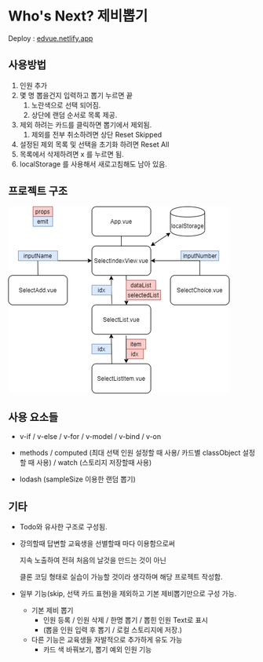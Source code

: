 # Who's Next? 제비뽑기

Deploy : [edvue.netlify.app](https://edvue.netlify.app)

## 사용방법

1. 인원 추가
2. 몇 명 뽑을건지 입력하고 뽑기 누르면 끝
   1. 노란색으로 선택 되어짐.
   2. 상단에 랜덤 순서로 목록 제공.
3. 제외 하려는 카드를 클릭하면 뽑기에서 제외됨.
   1. 제외를 전부 취소하려면 상단 Reset Skipped
4. 설정된 제외 목록 및 선택을 초기화 하려면 Reset All
5. 목록에서 삭제하려면 x 를 누르면 됨.
6. localStorage 를 사용해서 새로고침해도 남아 있음.




## 프로젝트 구조

![structure](./random_selected.png)





## 사용 요소들

* v-if / v-else / v-for / v-model / v-bind / v-on

* methods / computed (최대 선택 인원 설정할 때 사용/ 카드별 classObject 설정할 때 사용) / watch (스토리지 저장할때 사용)
* lodash (sampleSize 이용한 랜덤 뽑기)



## 기타

* Todo와 유사한 구조로 구성됨.

* 강의할때 답변할 교육생을 선별할때 마다 이용함으로써 

  지속 노출하여 전혀 처음의 날것을 만드는 것이 아닌 

  클론 코딩 형태로 실습이 가능할 것이라 생각하며 해당 프로젝트 작성함.

* 일부 기능(skip, 선택 카드 표현)을 제외하고 기본 제비뽑기만으로 구성 가능.
  * 기본 제비 뽑기
    * 인원 등록 / 인원 삭제 / 한명 뽑기 / 뽑힌 인원 Text로 표시 
    * (뽑을 인원 입력 후 뽑기 / 로컬 스토리지에 저장.)
  * 다른 기능은 교육생들 자발적으로 추가하게 유도 가능
    * 카드 색 바꿔보기, 뽑기 예외 인원 기능



